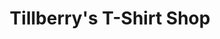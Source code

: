 ---
title: "Tillberry's T-Shirt Shop"
url: /indianapolis/tillberrys-t-shirt-shop/
shop: Kleidung
---